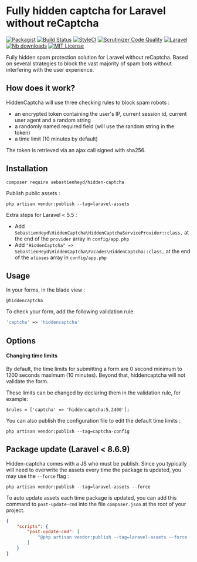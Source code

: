 # Fully hidden captcha for Laravel without reCaptcha

[![Packagist](https://img.shields.io/packagist/v/sebastienheyd/hidden-captcha?style=flat-square)](https://packagist.org/packages/sebastienheyd/hidden-captcha)
[![Build Status](https://travis-ci.org/sebastienheyd/hidden-captcha.svg?branch=master)](https://travis-ci.org/sebastienheyd/hidden-captcha)
[![StyleCI](https://github.styleci.io/repos/51009111/shield?branch=master)](https://github.styleci.io/repos/51009111)
[![Scrutinizer Code Quality](https://scrutinizer-ci.com/g/sebastienheyd/hidden-captcha/badges/quality-score.png?b=master)](https://scrutinizer-ci.com/g/sebastienheyd/hidden-captcha/?branch=master)
[![Laravel](https://img.shields.io/badge/Laravel%20%3E%3D%205.4.x-green?logo=Laravel&style=flat-square)](https://laravel.com/)
[![Nb downloads](https://img.shields.io/packagist/dt/sebastienheyd/hidden-captcha.svg)](https://packagist.org/packages/sebastienheyd/hidden-captcha)
[![MIT License](https://img.shields.io/github/license/sebastienheyd/hidden-captcha?style=flat-square)](LICENSE)

Fully hidden spam protection solution for Laravel without reCaptcha. Based on several strategies to block the vast 
majority of spam bots without interfering with the user experience.

## How does it work?

HiddenCaptcha will use three checking rules to block spam robots :

- an encrypted token containing the user's IP, current session id, current user agent and a random string
- a randomly named required field (will use the random string in the token)
- a time limit (10 minutes by default)

The token is retrieved via an ajax call signed with sha256.

## Installation

```
composer require sebastienheyd/hidden-captcha
```

Publish public assets :

```
php artisan vendor:publish --tag=laravel-assets
```

Extra steps for Laravel < 5.5 :

- Add `SebastienHeyd\HiddenCaptcha\HiddenCaptchaServiceProvider::class,` at the end of the `provider` array in 
`config/app.php`
- Add `"HiddenCaptcha" => SebastienHeyd\HiddenCaptcha\Facades\HiddenCaptcha::class,` at the end of the `aliases` array 
in `config/app.php`

## Usage

In your forms, in the blade view :

```blade
@hiddencaptcha
```

To check your form, add the following validation rule:
```php
'captcha' => 'hiddencaptcha'
```

## Options

#### Changing time limits

By default, the time limits for submitting a form are 0 second minimum to 1200 seconds maximum (10 minutes). Beyond 
that, hiddencaptcha will not validate the form.

These limits can be changed by declaring them in the validation rule, for example:

`$rules = ['captcha' => 'hiddencaptcha:5,2400'];`

You can also publish the configuration file to edit the default time limits :

```
php artisan vendor:publish --tag=captcha-config
```

## Package update (Laravel < 8.6.9)

Hidden-captcha comes with a JS who must be publish. Since you typically will need to overwrite the assets
every time the package is updated, you may use the ```--force``` flag :

```
php artisan vendor:publish --tag=laravel-assets --force
```

To auto update assets each time package is updated, you can add this command to `post-update-cmd` into the
file `composer.json` at the root of your project.

```json
{
    "scripts": {
        "post-update-cmd": [
            "@php artisan vendor:publish --tag=laravel-assets --force --ansi"
        ]
    }
}
```
